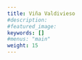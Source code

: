 ```yaml
---
title: Viña Valdivieso
#description: 
#featured_image: 
keywords: []
#menus: "main"
weight: 15
---
```

